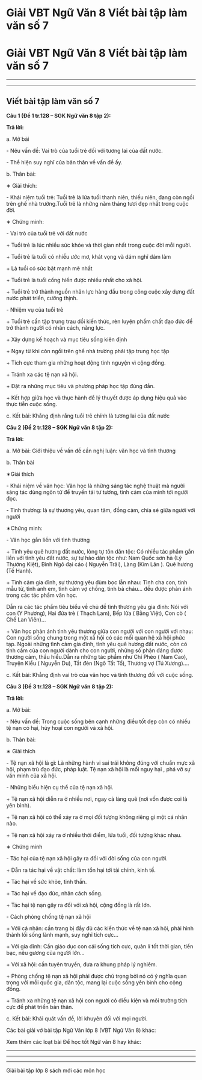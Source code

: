 # Giải VBT Ngữ Văn 8 Viết bài tập làm văn số 7

# Giải VBT Ngữ Văn 8 Viết bài tập làm văn số 7

* * *

* * *

## Viết bài tập làm văn số 7

**Câu 1 (Đề 1 tr.128 – SGK Ngữ văn 8 tập 2):**

**Trả lời:**

a. Mở bài 

\- Nêu vấn đề: Vai trò của tuổi trẻ đối với tương lai của đất nước. 

\- Thể hiện suy nghĩ của bản thân về vấn đề ấy. 

b. Thân bài: 

∗ Giải thích: 

\- Khái niệm tuổi trẻ: Tuổi trẻ là lứa tuổi thanh niên, thiếu niên, đang còn ngồi trên ghế nhà trường.Tuổi trẻ là những năm tháng tươi đẹp nhất trong cuộc đời. 

∗ Chứng minh: 

\- Vai trò của tuổi trẻ với đất nước 

\+ Tuổi trẻ là lúc nhiều sức khỏe và thời gian nhất trong cuộc đời mỗi người. 

\+ Tuổi trẻ là tuổi có nhiều ước mơ, khát vọng và dám nghĩ dám làm 

\+ Là tuổi có sức bật mạnh mẽ nhất 

\+ Tuổi trẻ là tuổi cống hiến được nhiều nhất cho xã hội. 

\+ Tuổi trẻ trở thành nguồn nhân lực hàng đầu trong công cuộc xây dựng đất nước phát triển, cường thịnh. 

\- Nhiệm vụ của tuổi trẻ 

\+ Tuổi trẻ cần tập trung trau dồi kiến thức, rèn luyện phẩm chất đạo đức để trở thành người có nhân cách, năng lực. 

\+ Xây dựng kế hoạch và mục tiêu sống kiên định 

\+ Ngay từ khi còn ngồi trên ghế nhà trường phải tập trung học tập 

\+ Tích cực tham gia những hoạt động tình nguyện vì cộng đồng. 

\+ Tránh xa các tệ nạn xã hội. 

\+ Đặt ra những mục tiêu và phương pháp học tập đúng đắn. 

\+ Kết hợp giữa học và thực hành để lý thuyết được áp dụng hiệu quả vào thực tiễn cuộc sống. 

c. Kết bài: Khẳng định rằng tuổi trẻ chính là tương lai của đất nước 

**Câu 2 (Đề 2 tr.128 – SGK Ngữ văn 8 tập 2):**

**Trả lời:**

a. Mở bài: Giới thiệu về vấn đề cần nghị luận: văn học và tình thương 

b. Thân bài 

∗Giải thích 

\- Khái niệm về văn học: Văn học là những sáng tác nghệ thuật mà người sáng tác dùng ngôn từ để truyền tải tư tưởng, tình cảm của mình tới người đọc. 

\- Tình thương: là sự thương yêu, quan tâm, đồng cảm, chia sẻ giữa người với người 

∗Chứng minh: 

\- Văn học gắn liền với tình thương 

\+ Tình yêu quê hương đất nước, lòng tự tôn dân tộc: Có nhiều tác phẩm gắn liền với tình yêu đất nước, sự tự hào dân tộc như: Nam Quốc sơn hà (Lý Thường Kiệt), Bình Ngô đại cáo ( Nguyễn Trãi), Làng (Kim Lân ). Quê hương (Tế Hanh). 

\+ Tình cảm gia đình, sự thương yêu đùm bọc lẫn nhau: Tình cha con, tình mẫu tử, tình anh em, tình cảm vợ chồng, tình bà cháu… đều được phản ánh trong các tác phẩm văn học. 

Dẫn ra các tác phẩm tiêu biểu về chủ đề tình thương yêu gia đình: Nói với con (Y Phương), Hai đứa trẻ ( Thạch Lam), Bếp lửa ( Bằng Việt), Con cò ( Chế Lan Viên)… 

\+ Văn học phản ánh tình yêu thương giữa con người với con người với nhau: Con người sống chung trong một xã hội có các mối quan hệ xã hội phức tạp. Ngoài những tình cảm gia đình, tình yêu quê hương đất nước, còn có tình cảm của con người dành cho con người, những số phận đáng được thương cảm, thấu hiểu.Dẫn ra những tác phẩm như Chí Phèo ( Nam Cao), Truyện Kiều ( Nguyễn Du), Tắt đèn (Ngô Tất Tố), Thương vợ (Tú Xương)…. 

c. Kết bài: Khẳng định vai trò của văn học và tình thương đối với cuộc sống. 

**Câu 3 (Đề 3 tr.128 – SGK Ngữ văn 8 tập 2):**

**Trả lời:**

a. Mở bài: 

\- Nêu vấn đề: Trong cuộc sống bên cạnh những điều tốt đẹp còn có nhiều tệ nạn có hại, hủy hoại con người và xã hội. 

b. Thân bài: 

∗ Giải thích 

\- Tệ nạn xã hội là gì: Là những hành vi sai trái không đúng với chuẩn mực xã hội, phạm trù đạo đức, pháp luật. Tệ nạn xã hội là mối nguy hại , phá vỡ sự văn minh của xã hội. 

\- Những biểu hiện cụ thể của tệ nạn xã hội. 

\+ Tệ nạn xã hội diễn ra ở nhiều nơi, ngay cả làng quê (nơi vốn được coi là yên bình). 

\+ Tệ nạn xã hội có thể xảy ra ở mọi đối tượng không riêng gì một cá nhân nào. 

\+ Tệ nạn xã hội xảy ra ở nhiều thời điểm, lứa tuổi, đối tượng khác nhau. 

∗ Chứng minh 

\- Tác hại của tệ nạn xã hội gây ra đối với đời sống của con người. 

\+ Dẫn ra tác hại về vật chất: làm tổn hại tới tài chính, kinh tế. 

\+ Tác hại về sức khỏe, tinh thần. 

\+ Tác hại về đạo đức, nhân cách sống. 

\+ Tác hại tệ nạn gây ra đối với xã hội, cộng đồng là rất lớn. 

\- Cách phòng chống tệ nạn xã hội 

\+ Vớii cá nhân: cần trang bị đầy đủ các kiến thức về tệ nạn xã hội, phải hình thành lối sống lành mạnh, suy nghĩ tích cực... 

\+ Với gia đình: Cần giáo dục con cái sống tích cực, quản lí tốt thời gian, tiền bạc, nêu gương của người lớn... 

\+ Với xã hội: cần tuyên truyền, đưa ra khung pháp lý nghiêm. 

\+ Phòng chống tệ nạn xã hội phải được chú trọng bởi nó có ý nghĩa quan trọng với mỗi quốc gia, dân tộc, mang lại cuộc sống yên bình cho cộng đồng. 

\+ Tránh xa những tệ nạn xã hội con người có điều kiện và môi trường tích cực để phát triển bản thân. 

c. Kết bài: Khái quát vấn đề, lời khuyên đối với mọi người. 

Các bài giải vở bài tập Ngữ Văn lớp 8 (VBT Ngữ Văn 8) khác:

Xem thêm các loạt bài Để học tốt Ngữ văn 8 hay khác:

* * *

* * *

* * *

Giải bài tập lớp 8 sách mới các môn học
